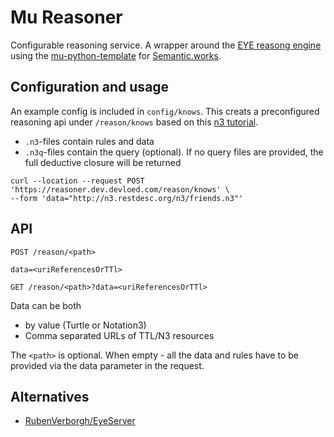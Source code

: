 # Mu Reasoner

Configurable reasoning service. A wrapper around the [EYE reasong engine](https://github.com/josd/eye) using the [mu-python-template](https://github.com/mu-semtech/mu-python-template) for [Semantic.works](https://semantic.works/).

## Configuration and usage

An example config is included in `config/knows`. This creats a preconfigured reasoning api under `/reason/knows` based on this [n3 tutorial](https://n3.restdesc.org/).

- `.n3`-files contain rules and data
- `.n3q`-files contain the query (optional). If no query files are provided, the full deductive closure will be returned

```
curl --location --request POST 'https://reasoner.dev.devloed.com/reason/knows' \
--form 'data="http://n3.restdesc.org/n3/friends.n3"'
```

## API

```
POST /reason/<path>

data=<uriReferencesOrTTl>
```

```
GET /reason/<path>?data=<uriReferencesOrTTl>
```

Data can be both
- by value (Turtle or Notation3)
- Comma separated URLs of TTL/N3 resources

The `<path>` is optional. When empty - all the data and rules have to be provided via the data parameter in the request.

## Alternatives
- [RubenVerborgh/EyeServer](https://github.com/RubenVerborgh/EyeServer/)
